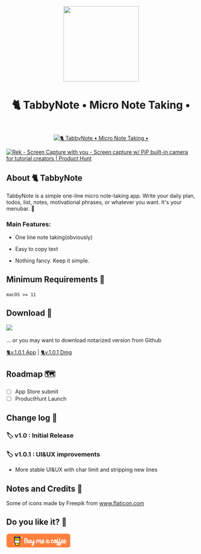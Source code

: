<div align="center">
	<img src="https://imgur.com/iMHjFcU.png" width="200" height="200" />
	<h1><strong>🐈 TabbyNote • Micro Note Taking</strong> •</h1>
	
</div>
<br>

<p align="center">
<a href="https://apps.apple.com/us/app/rek-screen-capture-with-pip/id1543879930" target="_blank">
    <img
      src="https://imgur.com/6CcYaPp.gif"
      height="520"
      alt="🐈 TabbyNote • Micro Note Taking •"
      title="🐈 TabbyNote • Micro Note Taking •"
    /></a>

<a href="https://www.producthunt.com/posts/rek-screen-capture-with-you?utm_source=badge-featured&utm_medium=badge&utm_souce=badge-rek-screen-capture-with-you" target="_blank"><img src="https://api.producthunt.com/widgets/embed-image/v1/featured.svg?post_id=277727&theme=dark" alt="Rek - Screen Capture with you - Screen capture w/ PiP built-in camera for tutorial creators | Product Hunt" style="width: 250px; height: 54px;" width="250" height="54" /></a>
	
  </p>
 

## About 🐈 TabbyNote

TabbyNote is a simple one-line micro note-taking app. Write your daily plan, todos, list, notes, motivational phrases, or whatever you want. It's your menubar.  🙌 


### Main Features:

- One line note taking(obviously)

- Easy to copy text 

- Nothing fancy. Keep it simple.


## Minimum Requirements 🤔

`macOS >= 11`

## Download 🚀

[![](https://linkmaker.itunes.apple.com/assets/shared/badges/en-us/macappstore-lrg.svg)](https://apps.apple.com/us/app/rek-screen-capture-with-pip/id1543879930)

... or you may want to download notarized version from Github

[🐈v.1.0.1 App](https://github.com/thetabbycat/TabbyNote/releases/download/1.0.1/TabbyNote.zip) | [🐈v.1.0.1 Dmg](https://github.com/thetabbycat/TabbyNote/releases/download/1.0.1/TabbyNote.1.0.dmg)

## Roadmap 🗺

- [ ] App Store submit
- [ ] ProductHunt Launch

## Change log 🧠

### 🏷 v1.0 : Initial Release

###  🏷 v1.0.1 : UI&UX improvements

- More stable UI&UX with char limit and stripping new lines


## Notes and Credits 🍍

Some of icons made by Freepik from www.flaticon.com

## Do you like it? 🙌

[![Buy Me A Coffee](https://raw.githubusercontent.com/stevenselcuk/palamut/master/tools/orange_img.png)](https://www.buymeacoffee.com/stevenselcuk)


